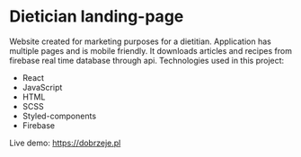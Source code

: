 # Dietician landing-page
Website created for marketing purposes for a dietitian. Application has multiple pages and is mobile friendly. It downloads articles and recipes from firebase real time database through api. Technologies used in this project:
- React
- JavaScript
- HTML
- SCSS
- Styled-components
- Firebase

Live demo: https://dobrzeje.pl
